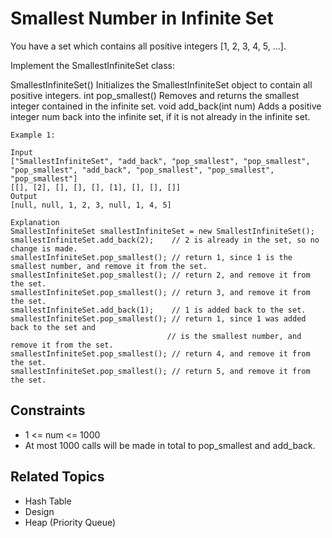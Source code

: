 # Smallest Number in Infinite Set

You have a set which contains all positive integers [1, 2, 3, 4, 5, ...].

Implement the SmallestInfiniteSet class:

SmallestInfiniteSet() Initializes the SmallestInfiniteSet object to contain all positive integers.
int pop_smallest() Removes and returns the smallest integer contained in the infinite set.
void add_back(int num) Adds a positive integer num back into the infinite set, if it is not already in the infinite set.

```plain
Example 1:

Input
["SmallestInfiniteSet", "add_back", "pop_smallest", "pop_smallest", "pop_smallest", "add_back", "pop_smallest", "pop_smallest", "pop_smallest"]
[[], [2], [], [], [], [1], [], [], []]
Output
[null, null, 1, 2, 3, null, 1, 4, 5]

Explanation
SmallestInfiniteSet smallestInfiniteSet = new SmallestInfiniteSet();
smallestInfiniteSet.add_back(2);    // 2 is already in the set, so no change is made.
smallestInfiniteSet.pop_smallest(); // return 1, since 1 is the smallest number, and remove it from the set.
smallestInfiniteSet.pop_smallest(); // return 2, and remove it from the set.
smallestInfiniteSet.pop_smallest(); // return 3, and remove it from the set.
smallestInfiniteSet.add_back(1);    // 1 is added back to the set.
smallestInfiniteSet.pop_smallest(); // return 1, since 1 was added back to the set and
                                   // is the smallest number, and remove it from the set.
smallestInfiniteSet.pop_smallest(); // return 4, and remove it from the set.
smallestInfiniteSet.pop_smallest(); // return 5, and remove it from the set.
```

## Constraints

- 1 <= num <= 1000
- At most 1000 calls will be made in total to pop_smallest and add_back.

## Related Topics

- Hash Table
- Design
- Heap (Priority Queue)
